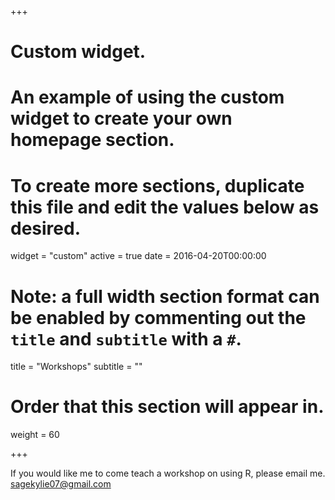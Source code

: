 +++
# Custom widget.
# An example of using the custom widget to create your own homepage section.
# To create more sections, duplicate this file and edit the values below as desired.
widget = "custom"
active = true
date = 2016-04-20T00:00:00

# Note: a full width section format can be enabled by commenting out the `title` and `subtitle` with a `#`.
title = "Workshops"
subtitle = ""

# Order that this section will appear in.
weight = 60

+++

If you would like me to come teach a workshop on using R, please email me.
sagekylie07@gmail.com
